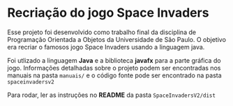 # Recriação do jogo Space Invaders

Esse projeto foi desenvolvido como trabalho final da disciplina de Programação Orientada a Objetos da Universidade de São Paulo. O objetivo era recriar o famosos jogo Space Invaders usando a linguagem java.

Foi utlizado a linguagem <b>Java</b> e a biblioteca <b>javafx</b> para a parte gráfica do jogo. Informações detalhadas sobre o projeto podem ser encontradas nos manuais na pasta ```manuais/``` e o código fonte pode ser encontrado na pasta ```spaceinvadersv2```

Para rodar, ler as instruções no <b>README</b> da pasta ```SpaceInvadersV2/dist```